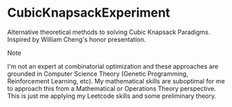 # CubicKnapsackExperiment
Alternative theoretical methods to solving Cubic Knapsack Paradigms. Inspired by William Cheng's honor presentation.

>[!NOTE]
>I'm not an expert at combinatorial optimization and these approaches are grounded in Computer Science Theory (Genetic Programming, Reinforcement Learning, etc).
>My mathematical skills are suboptimal for me to approach this from a Mathematical or Operations Theory perspective. This is just me applying my Leetcode skills and some preliminary theory.
